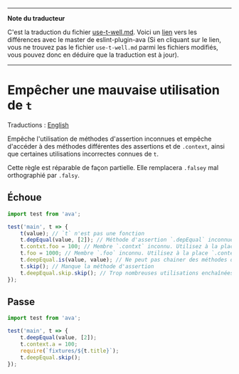 ___
**Note du traducteur**

C'est la traduction du fichier [use-t-well.md](https://github.com/avajs/eslint-plugin-ava/blob/master/docs/rules/use-t-well.md). Voici un [lien](https://github.com/avajs/eslint-plugin-ava/compare/5bdf745701159cd82d4bc125c1e685524b5066b6...master#diff-732d970806d109613f5519b63e9056d8) vers les différences avec le master de eslint-plugin-ava (Si en cliquant sur le lien, vous ne trouvez pas le fichier `use-t-well.md` parmi les fichiers modifiés, vous pouvez donc en déduire que la traduction est à jour).
___
# Empêcher une mauvaise utilisation de `t`

Traductions : [English](https://github.com/avajs/eslint-plugin-ava/blob/master/docs/rules/use-t-well.md)

Empêche l'utilisation de méthodes d'assertion inconnues et empêche d'accéder à des méthodes différentes des assertions et de `.context`, ainsi que certaines utilisations incorrectes connues de `t`.

Cette règle est réparable de façon partielle. Elle remplacera `.falsey` mal orthographié par `.falsy`.


## Échoue

```js
import test from 'ava';

test('main', t => {
	t(value); // `t` n'est pas une fonction
	t.depEqual(value, [2]); // Méthode d'assertion `.depEqual` inconnue
	t.contxt.foo = 100; // Membre `.contxt` inconnu. Utilisez à la place `.context.contxt`
	t.foo = 1000; // Membre `.foo` inconnu. Utilisez à la place `.context.foo`
	t.deepEqual.is(value, value); // Ne peut pas chainer des méthodes d'assertion
	t.skip(); // Manque la méthode d'assertion
	t.deepEqual.skip.skip(); // Trop nombreuses utilisations enchaînées de `.skip`
});
```


## Passe

```js
import test from 'ava';

test('main', t => {
	t.deepEqual(value, [2]);
	t.context.a = 100;
	require(`fixtures/${t.title}`);
	t.deepEqual.skip();
});
```
